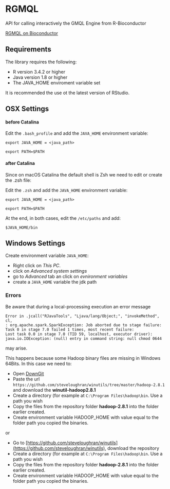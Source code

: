 # RGMQL
API for calling interactively the GMQL Engine from R-Bioconductor

[RGMQL on Bioconductor](https://www.bioconductor.org/packages/release/bioc/html/RGMQL.html)

## Requirements

The library requires the following:
* R version 3.4.2 or higher
* Java version 1.8 or higher
* The JAVA_HOME enviroment variable set

It is recommended the use ot the latest version of RStudio.

## OSX Settings

#### before Catalina

Edit the `.bash_profile` and add the `JAVA_HOME` environment variable:

`export JAVA_HOME = <java_path>`

`export PATH=$PATH`

#### after Catalina

Since on macOS Catalina the default shell is Zsh we need to edit or create the .zsh file:

Edit the `.zsh` and add the `JAVA_HOME` environment variable:

`export JAVA_HOME = <java_path>`

`export PATH=$PATH`

At the end, in both cases, edit the `/etc/paths` and add:

`$JAVA_HOME/bin`


## Windows Settings

Create environment variable `JAVA_HOME`:

* Right click on _This PC_.
* click on _Advanced system settings_
* go to _Advanced_ tab an click on _evnironment variables_
* create a `JAVA_HOME` variable the jdk path

### Errors

Be aware that during a local-processing execution an error message
```{
Error in .jcall("RJavaTools", "Ljava/lang/Object;", "invokeMethod", cl, 
: org.apache.spark.SparkException: Job aborted due to stage failure: 
Task 0 in stage 7.0 failed 1 times, most recent failure: 
Lost task 0.0 in stage 7.0 (TID 59, localhost, executor driver): 
java.io.IOException: (null) entry in command string: null chmod 0644
```
may arise.

This happens because some Hadoop binary files are missing in Windows 64Bits.
In this case we need to:

* Open [DownGit](https://minhaskamal.github.io/DownGit/#/home)
* Paste the url `https://github.com/steveloughran/winutils/tree/master/hadoop-2.8.1` and download the **winutil-hadoop2.8.1**
* Create a directory (for example at ```C:\Program Files\hadoop\bin```. Use a path you wish
* Copy the files from the repository folder **hadoop-2.8.1** into the folder earlier created.
* Create environment variable HADOOP_HOME with value equal to the folder path you copied the binaries.

or

* Go to [https://github.com/steveloughran/winutils](https://github.com/steveloughran/winutils), download the repository
* Create a directory (for example at ```C:\Program Files\hadoop\bin```. Use a path you wish
* Copy the files from the repository folder **hadoop-2.8.1** into the folder earlier created.
* Create environment variable HADOOP_HOME with value equal to the folder path you copied the binaries.

